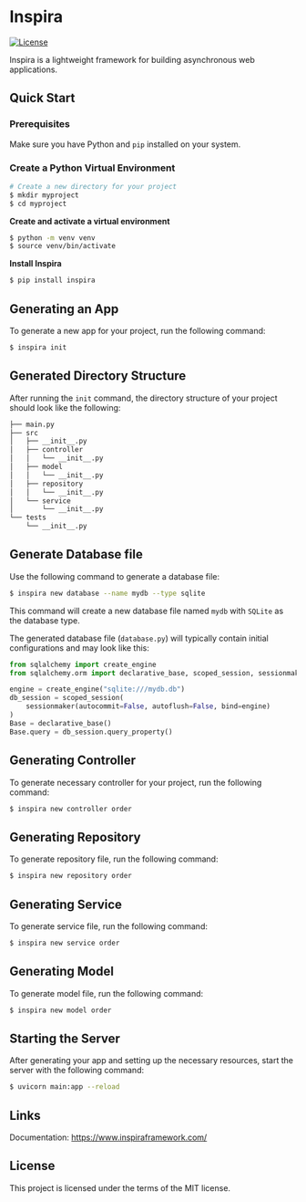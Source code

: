 # Inspira

[![License](https://img.shields.io/badge/license-MIT-blue.svg)](LICENSE)

Inspira is a lightweight framework for building asynchronous web applications.

## Quick Start

### Prerequisites

Make sure you have Python and `pip` installed on your system.

### Create a Python Virtual Environment

```bash
# Create a new directory for your project
$ mkdir myproject
$ cd myproject
```

**Create and activate a virtual environment**

```bash
$ python -m venv venv
$ source venv/bin/activate
```

**Install Inspira**

```bash
$ pip install inspira
```

## Generating an App

To generate a new app for your project, run the following command:

```bash
$ inspira init
```

## Generated Directory Structure

After running the `init` command, the directory structure of your project should look like the following:

```bash
├── main.py
├── src
│   ├── __init__.py
│   ├── controller
│   │   └── __init__.py
│   ├── model
│   │   └── __init__.py
│   ├── repository
│   │   └── __init__.py
│   └── service
│       └── __init__.py
└── tests
    └── __init__.py
```

## Generate Database file

Use the following command to generate a database file:

```bash
$ inspira new database --name mydb --type sqlite
```

This command will create a new database file named `mydb` with `SQLite` as the database type.

The generated database file (`database.py`) will typically contain initial configurations and may look like this:

```python
from sqlalchemy import create_engine
from sqlalchemy.orm import declarative_base, scoped_session, sessionmaker

engine = create_engine("sqlite:///mydb.db")
db_session = scoped_session(
    sessionmaker(autocommit=False, autoflush=False, bind=engine)
)
Base = declarative_base()
Base.query = db_session.query_property()
```

## Generating Controller

To generate necessary controller for your project, run the following command:

```bash
$ inspira new controller order
```

## Generating Repository

To generate repository file, run the following command:

```bash
$ inspira new repository order
```

## Generating Service

To generate service file, run the following command:

```bash
$ inspira new service order
```

## Generating Model

To generate model file, run the following command:

```bash
$ inspira new model order
```

## Starting the Server

After generating your app and setting up the necessary resources, start the server with the following command:

```bash
$ uvicorn main:app --reload
```

## Links
Documentation: https://www.inspiraframework.com/


## License

This project is licensed under the terms of the MIT license.